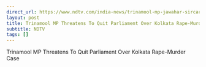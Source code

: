 ```yaml
---
direct_url: https://www.ndtv.com/india-news/trinamool-mp-jawahar-sircar-on-protest-mode-over-rape-murder-says-will-quit-parliament-politics-6517331
layout: post
title: Trinamool MP Threatens To Quit Parliament Over Kolkata Rape-Murder Case
subtitle: NDTV
tags: []
---
```


Trinamool MP Threatens To Quit Parliament Over Kolkata Rape-Murder Case
